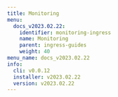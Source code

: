 ```yaml
---
title: Monitoring
menu:
  docs_v2023.02.22:
    identifier: monitoring-ingress
    name: Monitoring
    parent: ingress-guides
    weight: 40
menu_name: docs_v2023.02.22
info:
  cli: v0.0.12
  installer: v2023.02.22
  version: v2023.02.22
---
```


